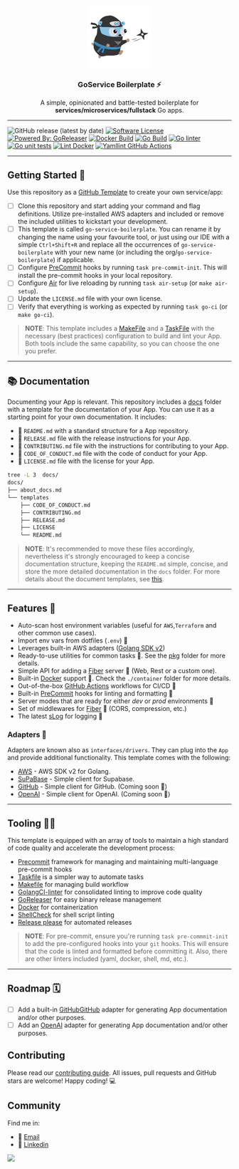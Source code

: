 <p align="center">
  <img alt="Logo" src="docs/logo/logo.png" height="140" />
  <h3 align="center">GoService Boilerplate ⚡️</h3>
  <p align="center">A simple, opinionated and battle-tested boilerplate for <b>services/microservices/fullstack</b> Go apps.</p>
</p>

---
![GitHub release (latest by date)](https://img.shields.io/github/v/release/Excoriate/go-service-boilerplate)
[![Software License](https://img.shields.io/badge/license-MIT-brightgreen.svg?style=flat-square)](LICENSE)
[![Powered By: GoReleaser](https://img.shields.io/badge/powered%20by-goreleaser-green.svg?style=flat-square)](https://github.com/goreleaser)
[![Docker Build](https://github.com/Excoriate/go-service-boilerplate/actions/workflows/docker-build.yml/badge.svg)](https://github.com/Excoriate/go-service-boilerplate/actions/workflows/docker-build.yml)
[![Go Build](https://github.com/Excoriate/go-service-boilerplate/actions/workflows/go-build.yml/badge.svg)](https://github.com/Excoriate/go-service-boilerplate/actions/workflows/go-build.yml)
[![Go linter](https://github.com/Excoriate/go-service-boilerplate/actions/workflows/go-ci-lint.yaml/badge.svg)](https://github.com/Excoriate/go-service-boilerplate/actions/workflows/go-ci-lint.yaml)
[![Go unit tests](https://github.com/Excoriate/go-service-boilerplate/actions/workflows/go-ci-test.yml/badge.svg)](https://github.com/Excoriate/go-service-boilerplate/actions/workflows/go-ci-test.yml)
[![Lint Docker](https://github.com/Excoriate/go-service-boilerplate/actions/workflows/docker-hadolint.yml/badge.svg)](https://github.com/Excoriate/go-service-boilerplate/actions/workflows/docker-hadolint.yml)
[![Yamllint GitHub Actions](https://github.com/Excoriate/go-service-boilerplate/actions/workflows/yaml-linter.yml/badge.svg)](https://github.com/Excoriate/go-service-boilerplate/actions/workflows/yaml-linter.yml)

---
## Getting Started 🚦
Use this repository as a [GitHub Template](https://docs.github.com/en/repositories/creating-and-managing-repositories/creating-a-repository-from-a-template) to create your own service/app:

- [ ] Clone this repository and start adding your command and flag definitions. Utilize pre-installed AWS adapters and included or remove the included utilities to kickstart your development.
- [ ] This template is called `go-service-boilerplate`. You can rename it by changing the name using your favourite tool, or just using our IDE with a simple `Ctrl+Shift+R` and replace all the occurrences of `go-service-boilerplate` with your new name (or including the org/`go-service-boilerplate`) if applicable.
- [ ] Configure [PreCommit](https://pre-commit.com/) hooks by running `task pre-commit-init`. This will install the pre-commit hooks in your local repository.
- [ ] Configure [Air](https://github.com/cosmtrek/air) for live reloading by running `task air-setup` (or `make air-setup`).
- [ ] Update the `LICENSE.md` file with your own license.
- [ ] Verify that everything is working as expected by running `task go-ci` (or `make go-ci`).
>**NOTE**: This template includes a [MakeFile](Makefile) and a [TaskFile](Taskfile.yml) with the necessary (best practices) configuration to build and lint your App. Both tools include the same capability, so you can choose the one you prefer.
---
## 📚 Documentation
Documenting your App is relevant. This repository includes a [docs](docs/templates/) folder with a template for the documentation of your App. You can use it as a starting point for your own documentation. It includes:
- 📃 `README.md` with a standard structure for a App repository.
- 📃 `RELEASE.md` file with the release instructions for your App.
- 📃 `CONTRIBUTING.md` file with the instructions for contributing to your App.
- 📃 `CODE_OF_CONDUCT.md` file with the code of conduct for your App.
- 📃 `LICENSE.md` file with the license for your App.
```bash
tree -L 3  docs/
docs/
├── about_docs.md
└── templates
    ├── CODE_OF_CONDUCT.md
    ├── CONTRIBUTING.md
    ├── RELEASE.md
    ├── LICENSE
    └── README.md
```
>**NOTE**: It's recommended to move these files accordingly, nevertheless it's strongly encouraged to keep a concise documentation structure, keeping the `README.md` simple, concise, and store the more detailed documentation in the `docs` folder.
For more details about the document templates, see [this](docs/about_docs.md).

---
## Features 🧩

* Auto-scan host environment variables (useful for `AWS`,`Terraform` and other common use cases).
* Import env vars from dotfiles (`.env`) 📄
* Leverages built-in AWS adapters ([Golang SDK v2](https://aws.github.io/aws-sdk-go-v2/))
* Ready-to-use utilities for common tasks 🧰. See the [pkg](./pkg) folder for more details.
* Simple API for adding a [Fiber](https://github.com/gofiber) server 🚀 (Web, Rest or a custom one).
* Built-in [Docker](https://www.docker.com/) support 🐳. Check the `./container` folder for more details.
* Out-of-the-box [GitHub Actions](https://docs.github.com/en/actions) workflows for CI/CD 🚀
* Built-in [PreCommit](https://pre-commit.com/) hooks for linting and formatting 🧹
* Server modes that are ready for either _dev_ or _prod_ environments 🚀
* Set of middlewares for [Fiber](https://docs.gofiber.io/api/middleware/) 🧩 (CORS, compression, etc.)
* The latest [sLog](https://pkg.go.dev/golang.org/x/exp/slog) for logging 📝

### Adapters 🧩
Adapters are known also as `interfaces/drivers`. They can plug into the `App` and provide additional functionality. This template comes with the following:
* [AWS](https://github.com/aws/aws-sdk-go-v2) - AWS SDK v2 for Golang.
* [SuPaBase](https://supabase.com/) - Simple client for Supabase.
* [GitHub](https://github.com/google/go-github) - Simple client for GitHub. (Coming soon 🚧)
* [OpenAI](https://openai.com/) - Simple client for OpenAI. (Coming soon 🚧)
---

## Tooling 🧑‍🔧

This template is equipped with an array of tools to maintain a high standard of code quality and accelerate the development process:

* [Precommit](https://pre-commit.com/) framework for managing and maintaining multi-language pre-commit hooks
* [Taskfile](https://taskfile.dev/#/) is a simpler way to automate tasks
* [Makefile](https://www.gnu.org/software/make/) for managing build workflow
* [GolangCI-linter](https://golangci-lint.run/) for consolidated linting to improve code quality
* [GoReleaser](https://goreleaser.com/) for easy binary release management
* [Docker](https://www.docker.com/) for containerization
* [ShellCheck](https://www.shellcheck.net/) for shell script linting
* [Release please](https://github.com/googleapis/release-please) for automated releases
>**NOTE**: For pre-commit, ensure you're running `task pre-commmit-init` to add the pre-configured hooks into your `git` hooks. This will ensure that the code is linted and formatted before committing it. Also, there are other linters included (yaml, docker, shell, md, etc.).

---
## Roadmap 🗓️
* [ ] Add a built-in [GitHub](https://github.com/google/go-github)[GitHub](https://github.com/google/go-github) adapter for generating App documentation and/or other purposes.
* [ ] Add an [OpenAI](https://openai.com/) adapter for generating App documentation and/or other purposes.

## Contributing
Please read our [contributing guide](./CONTRIBUTING.md). All issues, pull requests and GitHub stars are welcome! Happy coding! 💻


## Community
Find me in:

- 📧 [Email](mailto:alex_torres@outlook.com)
- 🧳 [Linkedin](https://www.linkedin.com/in/alextorresruiz/)


<a href="https://github.com/Excoriate/go-service-boilerplate/graphs/contributors">
  <img src="https://contrib.rocks/image?repo=Excoriate/go-service-boilerplate" />
</a>
